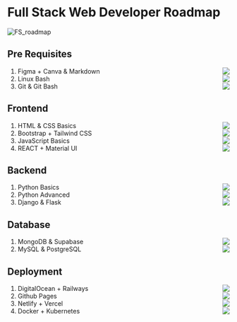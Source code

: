 # Full Stack Web Developer Roadmap
![FS_roadmap](https://user-images.githubusercontent.com/84141920/211140799-fffc7f64-a183-46de-a3a8-7f2356993be9.png)

## Pre Requisites
1. Figma + Canva & Markdown <img align="right" src="https://progress-bar.dev/25"/>
2. Linux Bash <img align="right" src="https://progress-bar.dev/35"/>
3. Git & Git Bash <img align="right" src="https://progress-bar.dev/60"/>

## Frontend
1. HTML & CSS Basics <img align="right" src="https://progress-bar.dev/90"/>
2. Bootstrap + Tailwind CSS <img align="right" src="https://progress-bar.dev/30"/>
3. JavaScript Basics <img align="right" src="https://progress-bar.dev/65"/>
4. REACT + Material UI <img align="right" src="https://progress-bar.dev/0"/>

## Backend 
1. Python Basics <img align="right" src="https://progress-bar.dev/75"/>
2. Python Advanced <img align="right" src="https://progress-bar.dev/0"/>
3. Django & Flask <img align="right" src="https://progress-bar.dev/50"/>

## Database
1. MongoDB & Supabase <img align="right" src="https://progress-bar.dev/0"/>
2. MySQL & PostgreSQL <img align="right" src="https://progress-bar.dev/60"/>

## Deployment 
1. DigitalOcean + Railways <img align="right" src="https://progress-bar.dev/0"/>
2. Github Pages <img align="right" src="https://progress-bar.dev/50"/>
3. Netlify + Vercel <img align="right" src="https://progress-bar.dev/100"/>
4. Docker + Kubernetes <img align="right" src="https://progress-bar.dev/0"/>
